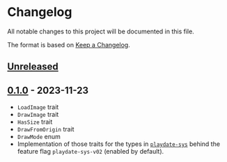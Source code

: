 # Changelog

All notable changes to this project will be documented in this file.

The format is based on [Keep a Changelog](https://keepachangelog.com/en/1.0.0/).


## [Unreleased]


## [0.1.0] - 2023-11-23

* `LoadImage` trait
* `DrawImage` trait
* `HasSize` trait
* `DrawFromOrigin` trait
* `DrawMode` enum
* Implementation of those traits for the types in [`playdate-sys`](https://docs.rs/playdate-sys/0.2) behind the feature
flag `playdate-sys-v02` (enabled by default).


[Unreleased]: https://github.com/jcornaz/beancount_parser_2/compare/v0.1.0...HEAD
[0.1.0]: https://github.com/jcornaz/beancount_parser_2/compare/...v0.1.0

